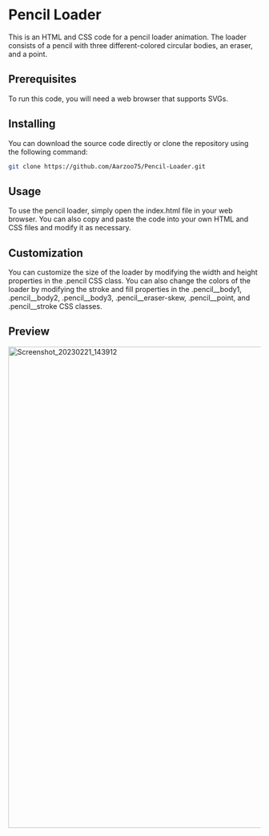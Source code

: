 # Pencil Loader
This is an HTML and CSS code for a pencil loader animation. The loader consists of a pencil with three different-colored circular bodies, an eraser, and a point.

## Prerequisites
To run this code, you will need a web browser that supports SVGs.

## Installing
You can download the source code directly or clone the repository using the following command:

``` bash
git clone https://github.com/Aarzoo75/Pencil-Loader.git
```

## Usage
To use the pencil loader, simply open the index.html file in your web browser. You can also copy and paste the code into your own HTML and CSS files and modify it as necessary.

## Customization
You can customize the size of the loader by modifying the width and height properties in the .pencil CSS class. You can also change the colors of the loader by modifying the stroke and fill properties in the .pencil__body1, .pencil__body2, .pencil__body3, .pencil__eraser-skew, .pencil__point, and .pencil__stroke CSS classes.

## Preview
<img width="960" alt="Screenshot_20230221_143912" src="https://user-images.githubusercontent.com/59678435/220301157-f109c929-4fe7-4d5e-b675-188c34a8f3b1.png">
